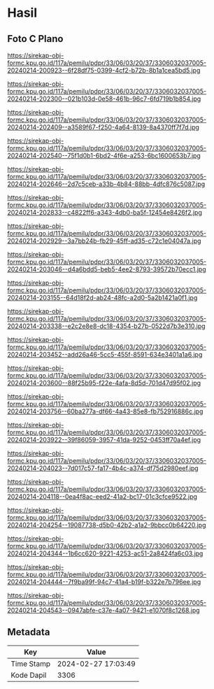 # Hasil

## Foto C Plano

https://sirekap-obj-formc.kpu.go.id/117a/pemilu/pdpr/33/06/03/20/37/3306032037005-20240214-200923--6f28df75-0399-4cf2-b72b-8b1a1cea5bd5.jpg

https://sirekap-obj-formc.kpu.go.id/117a/pemilu/pdpr/33/06/03/20/37/3306032037005-20240214-202300--021b103d-0e58-461b-96c7-6fd719b1b854.jpg

https://sirekap-obj-formc.kpu.go.id/117a/pemilu/pdpr/33/06/03/20/37/3306032037005-20240214-202409--a3589f67-f250-4a64-8139-8a4370ff7f7d.jpg

https://sirekap-obj-formc.kpu.go.id/117a/pemilu/pdpr/33/06/03/20/37/3306032037005-20240214-202540--75f1d0b1-6bd2-4f6e-a253-6bc1600653b7.jpg

https://sirekap-obj-formc.kpu.go.id/117a/pemilu/pdpr/33/06/03/20/37/3306032037005-20240214-202646--2d7c5ceb-a33b-4b84-88bb-4dfc876c5087.jpg

https://sirekap-obj-formc.kpu.go.id/117a/pemilu/pdpr/33/06/03/20/37/3306032037005-20240214-202833--c4822ff6-a343-4db0-ba5f-12454e8426f2.jpg

https://sirekap-obj-formc.kpu.go.id/117a/pemilu/pdpr/33/06/03/20/37/3306032037005-20240214-202929--3a7bb24b-fb29-45ff-ad35-c72c1e04047a.jpg

https://sirekap-obj-formc.kpu.go.id/117a/pemilu/pdpr/33/06/03/20/37/3306032037005-20240214-203046--d4a6bdd5-beb5-4ee2-8793-39572b70ecc1.jpg

https://sirekap-obj-formc.kpu.go.id/117a/pemilu/pdpr/33/06/03/20/37/3306032037005-20240214-203155--64d18f2d-ab24-48fc-a2d0-5a2b1421a0f1.jpg

https://sirekap-obj-formc.kpu.go.id/117a/pemilu/pdpr/33/06/03/20/37/3306032037005-20240214-203338--e2c2e8e8-dc18-4354-b27b-0522d7b3e310.jpg

https://sirekap-obj-formc.kpu.go.id/117a/pemilu/pdpr/33/06/03/20/37/3306032037005-20240214-203452--add26a46-5cc5-455f-8591-634e3401a1a6.jpg

https://sirekap-obj-formc.kpu.go.id/117a/pemilu/pdpr/33/06/03/20/37/3306032037005-20240214-203600--88f25b95-f22e-4afa-8d5d-701d47d95f02.jpg

https://sirekap-obj-formc.kpu.go.id/117a/pemilu/pdpr/33/06/03/20/37/3306032037005-20240214-203756--60ba277a-df66-4a43-85e8-fb752916886c.jpg

https://sirekap-obj-formc.kpu.go.id/117a/pemilu/pdpr/33/06/03/20/37/3306032037005-20240214-203922--39f86059-3957-41da-9252-0453ff70a4ef.jpg

https://sirekap-obj-formc.kpu.go.id/117a/pemilu/pdpr/33/06/03/20/37/3306032037005-20240214-204023--7d017c57-fa17-4b4c-a374-df75d2980eef.jpg

https://sirekap-obj-formc.kpu.go.id/117a/pemilu/pdpr/33/06/03/20/37/3306032037005-20240214-204118--0ea4f8ac-eed2-41a2-bc17-01c3cfce9522.jpg

https://sirekap-obj-formc.kpu.go.id/117a/pemilu/pdpr/33/06/03/20/37/3306032037005-20240214-204254--19087738-d5b0-42b2-a1a2-9bbcc0b64220.jpg

https://sirekap-obj-formc.kpu.go.id/117a/pemilu/pdpr/33/06/03/20/37/3306032037005-20240214-204344--1b6cc620-9221-4253-ac51-2a8424fa6c03.jpg

https://sirekap-obj-formc.kpu.go.id/117a/pemilu/pdpr/33/06/03/20/37/3306032037005-20240214-204444--7f9ba99f-94c7-41a4-b19f-b322e7b796ee.jpg

https://sirekap-obj-formc.kpu.go.id/117a/pemilu/pdpr/33/06/03/20/37/3306032037005-20240214-204543--0947abfe-c37e-4a07-9421-e1070f8c1268.jpg


## Metadata

| Key        | Value               |
| ---------- | ------------------- |
| Time Stamp | 2024-02-27 17:03:49 |
| Kode Dapil | 3306                |



